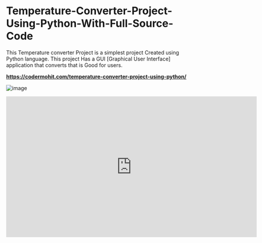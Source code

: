 # Temperature-Converter-Project-Using-Python-With-Full-Source-Code
This Temperature converter Project is a simplest project Created using Python language. This project Has a GUI [Graphical User Interface] application that converts that is Good for users.

**https://codermohit.com/temperature-converter-project-using-python/**


![image](https://user-images.githubusercontent.com/73032070/126193730-6173ff32-4b26-40c9-ba06-db0dd47b68e9.png)


<iframe width="676" height="380" src="https://www.youtube.com/embed/CTJscjzPaY0" title="YouTube video player" frameborder="0" allow="accelerometer; autoplay; clipboard-write; encrypted-media; gyroscope; picture-in-picture" allowfullscreen></iframe>
